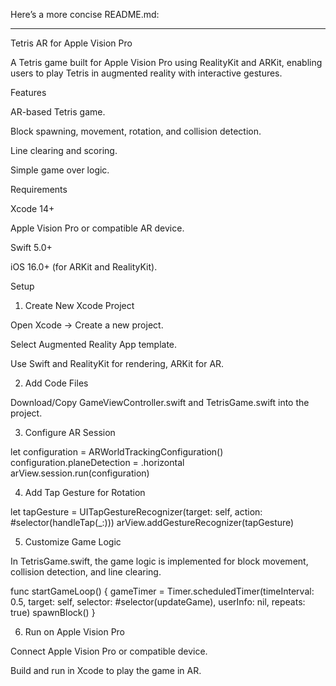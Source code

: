 Here’s a more concise README.md:


---

Tetris AR for Apple Vision Pro

A Tetris game built for Apple Vision Pro using RealityKit and ARKit, enabling users to play Tetris in augmented reality with interactive gestures.

Features

AR-based Tetris game.

Block spawning, movement, rotation, and collision detection.

Line clearing and scoring.

Simple game over logic.


Requirements

Xcode 14+

Apple Vision Pro or compatible AR device.

Swift 5.0+

iOS 16.0+ (for ARKit and RealityKit).


Setup

1. Create New Xcode Project

Open Xcode → Create a new project.

Select Augmented Reality App template.

Use Swift and RealityKit for rendering, ARKit for AR.


2. Add Code Files

Download/Copy GameViewController.swift and TetrisGame.swift into the project.


3. Configure AR Session

let configuration = ARWorldTrackingConfiguration()
configuration.planeDetection = .horizontal
arView.session.run(configuration)

4. Add Tap Gesture for Rotation

let tapGesture = UITapGestureRecognizer(target: self, action: #selector(handleTap(_:)))
arView.addGestureRecognizer(tapGesture)

5. Customize Game Logic

In TetrisGame.swift, the game logic is implemented for block movement, collision detection, and line clearing.

func startGameLoop() {
    gameTimer = Timer.scheduledTimer(timeInterval: 0.5, target: self, selector: #selector(updateGame), userInfo: nil, repeats: true)
    spawnBlock()
}

6. Run on Apple Vision Pro

Connect Apple Vision Pro or compatible device.

Build and run in Xcode to play the game in AR.

